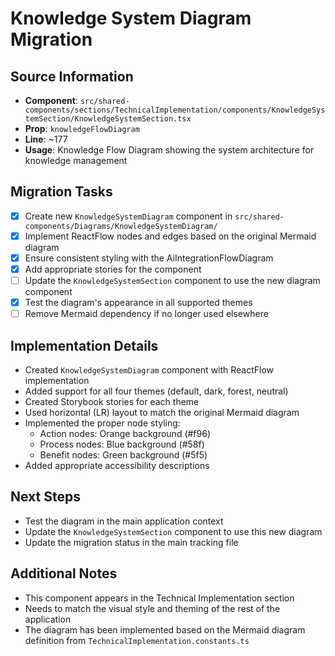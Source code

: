 # Knowledge System Diagram Migration

## Source Information
- **Component**: `src/shared-components/sections/TechnicalImplementation/components/KnowledgeSystemSection/KnowledgeSystemSection.tsx`
- **Prop**: `knowledgeFlowDiagram`
- **Line**: ~177
- **Usage**: Knowledge Flow Diagram showing the system architecture for knowledge management

## Migration Tasks
- [x] Create new `KnowledgeSystemDiagram` component in `src/shared-components/Diagrams/KnowledgeSystemDiagram/`
- [x] Implement ReactFlow nodes and edges based on the original Mermaid diagram
- [x] Ensure consistent styling with the AiIntegrationFlowDiagram
- [x] Add appropriate stories for the component
- [ ] Update the `KnowledgeSystemSection` component to use the new diagram component
- [x] Test the diagram's appearance in all supported themes
- [ ] Remove Mermaid dependency if no longer used elsewhere

## Implementation Details
- Created `KnowledgeSystemDiagram` component with ReactFlow implementation
- Added support for all four themes (default, dark, forest, neutral)
- Created Storybook stories for each theme
- Used horizontal (LR) layout to match the original Mermaid diagram
- Implemented the proper node styling:
  - Action nodes: Orange background (#f96)
  - Process nodes: Blue background (#58f)
  - Benefit nodes: Green background (#5f5)
- Added appropriate accessibility descriptions

## Next Steps
- Test the diagram in the main application context
- Update the `KnowledgeSystemSection` component to use this new diagram
- Update the migration status in the main tracking file

## Additional Notes
- This component appears in the Technical Implementation section
- Needs to match the visual style and theming of the rest of the application
- The diagram has been implemented based on the Mermaid diagram definition from `TechnicalImplementation.constants.ts` 